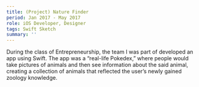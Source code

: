 ```yaml
---
title: (Project) Nature Finder
period: Jan 2017 - May 2017
role: iOS Developer, Designer
tags: Swift Sketch
summary: ''
---
```

During the class of Entrepreneurship, the team I was part of developed an app using Swift. The app was a “real-life Pokedex,” where people would take pictures of animals and then see information about the said animal, creating a collection of animals that reflected the user’s newly gained zoology knowledge.